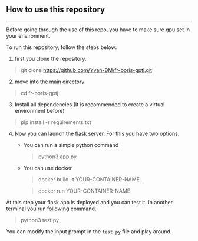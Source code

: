 ## How to use this repository

______

Before going through the use of this repo, you have to make sure gpu set in your environment.

To run this repository, follow the steps below:

1. first you clone the repository.
>git clone https://github.com/Yvan-BM/fr-boris-gptj.git

2. move into the main directory
>cd fr-boris-gptj

3. Install all dependencies (It is recommended to create a virtual environment before)
>pip install -r requirements.txt 

4. Now you can launch the flask server. For this you have two options.
    - You can run a simple python command
        >python3 app.py
    - You can use docker
        >docker build -t YOUR-CONTAINER-NAME .

        >docker run YOUR-CONTAINER-NAME

At this step your flask app is deployed and you can test it. In another terminal you run following command.
>python3 test.py

You can modify the input prompt in the `test.py` file and play around.